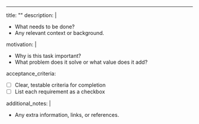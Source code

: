 ---
title: ""
description: |
  - What needs to be done?
  - Any relevant context or background.

motivation: |
  - Why is this task important?
  - What problem does it solve or what value does it add?

acceptance_criteria:
  - [ ] Clear, testable criteria for completion
  - [ ] List each requirement as a checkbox

additional_notes: |
  - Any extra information, links, or references.
